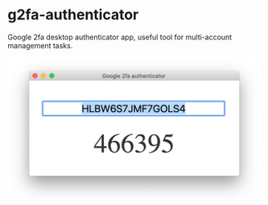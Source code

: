 # g2fa-authenticator
Google 2fa desktop authenticator app, useful tool for multi-account management tasks. 

![](artifacts/g2fa.png?raw=true)
